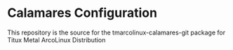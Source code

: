 # Calamares Configuration
This repository is the source for the tmarcolinux-calamares-git package for
Titux Metal ArcoLinux Distribution
